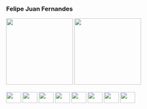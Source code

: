 ### Felipe Juan Fernandes

<div>
<img height="180em" src="https://github-readme-stats.vercel.app/api?username=HellLobo&show_icons=true&theme=dark"/>
<img height="180em" src="https://github-readme-stats.vercel.app/api/top-langs/?username=HellLobo&layout=compact&theme=dark"/>
</div>

<div style="display: inline_block"><br>
  <img align="center" height="30" width="40" src="https://cdn.jsdelivr.net/gh/devicons/devicon/icons/javascript/javascript-plain.svg"> 
  <img align="center" height="30" width="40" src="https://cdn.jsdelivr.net/gh/devicons/devicon/icons/java/java-plain-wordmark.svg"> 
  <img align="center" height="30" width="40" src="https://cdn.jsdelivr.net/gh/devicons/devicon/icons/spring/spring-original-wordmark.svg"> 
  <img align="center" height="30" width="40" src="https://cdn.jsdelivr.net/gh/devicons/devicon/icons/angularjs/angularjs-plain.svg"> 
  <img align="center" height="30" width="40" src="https://cdn.jsdelivr.net/gh/devicons/devicon/icons/html5/html5-original-wordmark.svg"> 
  <img align="center" height="30" width="40" src="https://cdn.jsdelivr.net/gh/devicons/devicon/icons/css3/css3-original-wordmark.svg">
  <img align="center" height="30" width="40" src="https://cdn.jsdelivr.net/gh/devicons/devicon/icons/mysql/mysql-original-wordmark.svg">
  <img align="center" height="30" width="40" src="https://cdn.jsdelivr.net/gh/devicons/devicon/icons/microsoftsqlserver/microsoftsqlserver-plain-wordmark.svg">
</div>
